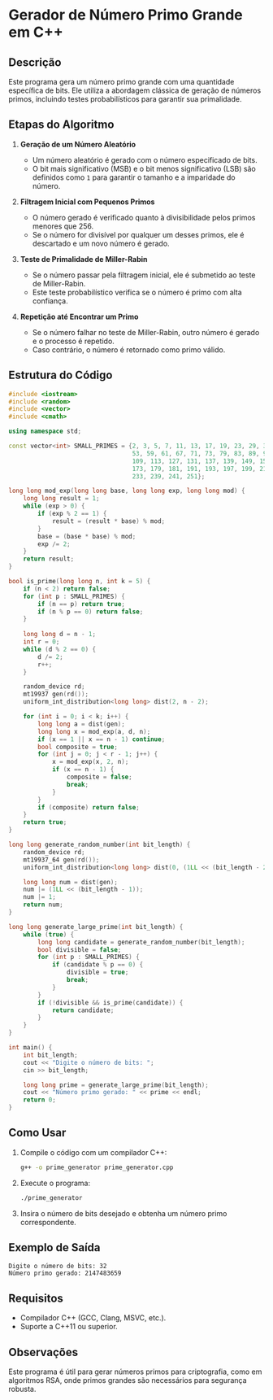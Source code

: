 # Gerador de Número Primo Grande em C++

## Descrição
Este programa gera um número primo grande com uma quantidade específica de bits. Ele utiliza a abordagem clássica de geração de números primos, incluindo testes probabilísticos para garantir sua primalidade.

## Etapas do Algoritmo
1. **Geração de um Número Aleatório**
   - Um número aleatório é gerado com o número especificado de bits.
   - O bit mais significativo (MSB) e o bit menos significativo (LSB) são definidos como `1` para garantir o tamanho e a imparidade do número.

2. **Filtragem Inicial com Pequenos Primos**
   - O número gerado é verificado quanto à divisibilidade pelos primos menores que 256.
   - Se o número for divisível por qualquer um desses primos, ele é descartado e um novo número é gerado.

3. **Teste de Primalidade de Miller-Rabin**
   - Se o número passar pela filtragem inicial, ele é submetido ao teste de Miller-Rabin.
   - Este teste probabilístico verifica se o número é primo com alta confiança.

4. **Repetição até Encontrar um Primo**
   - Se o número falhar no teste de Miller-Rabin, outro número é gerado e o processo é repetido.
   - Caso contrário, o número é retornado como primo válido.

## Estrutura do Código
```cpp
#include <iostream>
#include <random>
#include <vector>
#include <cmath>

using namespace std;

const vector<int> SMALL_PRIMES = {2, 3, 5, 7, 11, 13, 17, 19, 23, 29, 31, 37, 41, 43, 47,
                                  53, 59, 61, 67, 71, 73, 79, 83, 89, 97, 101, 103, 107,
                                  109, 113, 127, 131, 137, 139, 149, 151, 157, 163, 167,
                                  173, 179, 181, 191, 193, 197, 199, 211, 223, 227, 229,
                                  233, 239, 241, 251};

long long mod_exp(long long base, long long exp, long long mod) {
    long long result = 1;
    while (exp > 0) {
        if (exp % 2 == 1) {
            result = (result * base) % mod;
        }
        base = (base * base) % mod;
        exp /= 2;
    }
    return result;
}

bool is_prime(long long n, int k = 5) {
    if (n < 2) return false;
    for (int p : SMALL_PRIMES) {
        if (n == p) return true;
        if (n % p == 0) return false;
    }
    
    long long d = n - 1;
    int r = 0;
    while (d % 2 == 0) {
        d /= 2;
        r++;
    }

    random_device rd;
    mt19937 gen(rd());
    uniform_int_distribution<long long> dist(2, n - 2);

    for (int i = 0; i < k; i++) {
        long long a = dist(gen);
        long long x = mod_exp(a, d, n);
        if (x == 1 || x == n - 1) continue;
        bool composite = true;
        for (int j = 0; j < r - 1; j++) {
            x = mod_exp(x, 2, n);
            if (x == n - 1) {
                composite = false;
                break;
            }
        }
        if (composite) return false;
    }
    return true;
}

long long generate_random_number(int bit_length) {
    random_device rd;
    mt19937_64 gen(rd());
    uniform_int_distribution<long long> dist(0, (1LL << (bit_length - 2)) - 1);

    long long num = dist(gen);
    num |= (1LL << (bit_length - 1));
    num |= 1;
    return num;
}

long long generate_large_prime(int bit_length) {
    while (true) {
        long long candidate = generate_random_number(bit_length);
        bool divisible = false;
        for (int p : SMALL_PRIMES) {
            if (candidate % p == 0) {
                divisible = true;
                break;
            }
        }
        if (!divisible && is_prime(candidate)) {
            return candidate;
        }
    }
}

int main() {
    int bit_length;
    cout << "Digite o número de bits: ";
    cin >> bit_length;

    long long prime = generate_large_prime(bit_length);
    cout << "Número primo gerado: " << prime << endl;
    return 0;
}
```

## Como Usar
1. Compile o código com um compilador C++:
   ```sh
   g++ -o prime_generator prime_generator.cpp
   ```
2. Execute o programa:
   ```sh
   ./prime_generator
   ```
3. Insira o número de bits desejado e obtenha um número primo correspondente.

## Exemplo de Saída
```
Digite o número de bits: 32
Número primo gerado: 2147483659
```

## Requisitos
- Compilador C++ (GCC, Clang, MSVC, etc.).
- Suporte a C++11 ou superior.

## Observações
Este programa é útil para gerar números primos para criptografia, como em algoritmos RSA, onde primos grandes são necessários para segurança robusta.

